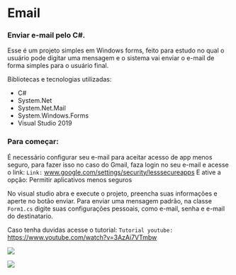 # Email
### Enviar e-mail pelo C#.

Esse é um projeto simples em Windows forms, feito para estudo no qual o usuário pode digitar uma mensagem e o sistema vai enviar o e-mail de forma simples para o usuário final.

Bibliotecas e tecnologias utilizadas:
- C#
- System.Net
- System.Net.Mail
- System.Windows.Forms
- Visual Studio 2019

### Para começar:

É necessário configurar seu e-mail para aceitar acesso de app menos seguro, para fazer isso no caso do Gmail, faza login no seu e-mail e acesse o link:
`Link:`  www.google.com/settings/security/lesssecureapps
E ative a opção: Permitir aplicativos menos seguros

No visual studio abra e execute o projeto, preencha suas informações e aperte no botão enviar.
Para enviar uma mensagem padrão, na classe `Form1.cs` digite suas configurações pessoais, como e-mail, senha e e-mail do destinatario.


Caso tenha duvidas acesse o tutorial:
`Tutorial youtube:`  https://www.youtube.com/watch?v=3AzAi7VTmbw


![](https://i.imgur.com/aZf7cNq.jpg)

![](https://i.imgur.com/SzwTRda.jpg)
